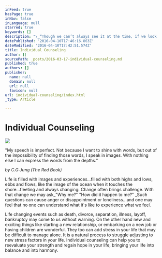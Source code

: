```yaml
---
inFeed: true
hasPage: true
inNav: false
inLanguage: null
starred: true
keywords: []
description: "\_“Though we can’t always see it at the time, if we look upon events with some perspective, we see things always happen for our best interest. We are always guided in a way better than we know ourselves”"
datePublished: '2016-04-10T17:46:16.863Z'
dateModified: '2016-04-10T17:42:51.574Z'
title: Individual Counseling
author: []
sourcePath: _posts/2016-03-17-individual-counseling.md
published: true
authors: []
publisher:
  name: null
  domain: null
  url: null
  favicon: null
url: individual-counseling/index.html
_type: Article

---
```

# Individual Counseling
![](https://the-grid-user-content.s3-us-west-2.amazonaws.com/59c7773a-23db-44ac-8b0f-8837cece2c60.png)

"My speech is imperfect. Not because I want to shine with words, but out of the impossibility of finding those words, I speak in images. With nothing else I can express the words from the depths."

_by C.G Jung (The Red Book)_

Life is filled with images and experiences...filled with both highs and lows, ebbs and flows, like the image of the ocean when it touches the shore...fleeting and always changing. Change often brings challenge. With that change we may ask_"Why me?" "How did it happen to me?" _Such questions can cause anger or disappointment or loneliness...and one may feel that no one can understand what it's like to experience what we feel. 

Life changing events such as death, divorce, separation, illness, layoff, bankruptcy may come to us without warning. On the other hand new and exciting things like starting a new relationship, or embarking on a new job or having children are wonderful. They too can add stress in your life that may be difficult to manage alone. It is a natural process to struggle adjusting to new stress factors in your life. Individual counseling can help you to reevaluate your strength and regain hope in your life, bringing your life into balance and into harmony.